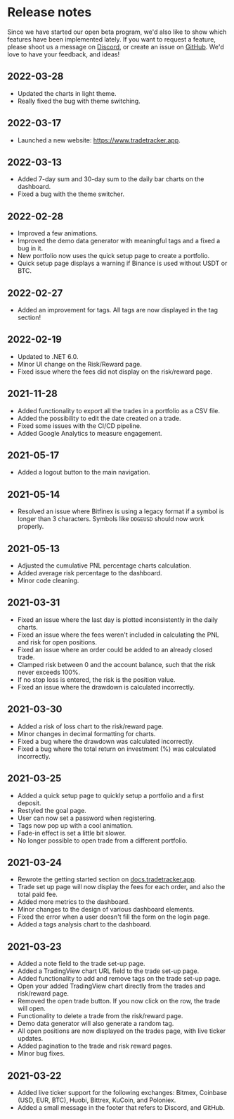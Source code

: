 # Release notes

Since we have started our open beta program, we'd also like to show which features have been implemented lately.
If you want to request a feature, please shoot us a message on [Discord](https://dddheff.r.af.d.sendibt2.com/tr/cl/UT8I96hC9DLmYRMx9QF3i1KZk4h1nKvmFtwV73SeaIsysSV477-4TAosep86UbCUB0v7GhSTMNP_1I4EqOFuoEb8T_gTV0VgOCbBlMkuz7LxK4lJbFgaW7iPPulNf2UVovjHVmlqbEdSwH_elkqdpRjcA447txiVMOqHR9W27Udoxp2IlopdD5A5giQ3FYuqJ02kk6wRhQ), or create an issue on [GitHub](https://github.com/TradeTracker/issues). We'd love to have your feedback, and ideas!

## 2022-03-28

 * Updated the charts in light theme.
 * Really fixed the bug with theme switching.

## 2022-03-17

 * Launched a new website: https://www.tradetracker.app.

## 2022-03-13

 * Added 7-day sum and 30-day sum to the daily bar charts on the dashboard.
 * Fixed a bug with the theme switcher.

## 2022-02-28

 * Improved a few animations.
 * Improved the demo data generator with meaningful tags and a fixed a bug in it.
 * New portfolio now uses the quick setup page to create a portfolio.
 * Quick setup page displays a warning if Binance is used without USDT or BTC.

## 2022-02-27

 * Added an improvement for tags. All tags are now displayed in the tag section!

## 2022-02-19
 
  * Updated to .NET 6.0.
  * Minor UI change on the Risk/Reward page.
  * Fixed issue where the fees did not display on the risk/reward page.

## 2021-11-28

 * Added functionality to export all the trades in a portfolio as a CSV file.
 * Added the possibility to edit the date created on a trade.
 * Fixed some issues with the CI/CD pipeline.
 * Added Google Analytics to measure engagement.

## 2021-05-17

 * Added a logout button to the main navigation.

## 2021-05-14

 * Resolved an issue where Bitfinex is using a legacy format if a symbol is longer than 3 characters. Symbols like `DOGEUSD` should now work properly.

## 2021-05-13

 * Adjusted the cumulative PNL percentage charts calculation.
 * Added average risk percentage to the dashboard.
 * Minor code cleaning.

## 2021-03-31

 * Fixed an issue where the last day is plotted inconsistently in the daily charts.
 * Fixed an issue where the fees weren't included in calculating the PNL and risk for open positions.
 * Fixed an issue where an order could be added to an already closed trade.
 * Clamped risk between 0 and the account balance, such that the risk never exceeds 100%.
 * If no stop loss is entered, the risk is the position value.
 * Fixed an issue where the drawdown is calculated incorrectly.

## 2021-03-30

 * Added a risk of loss chart to the risk/reward page.
 * Minor changes in decimal formatting for charts.
 * Fixed a bug where the drawdown was calculated incorrectly.
 * Fixed a bug where the total return on investment (%) was calculated incorrectly.

## 2021-03-25

 * Added a quick setup page to quickly setup a portfolio and a first deposit.
 * Restyled the goal page.
 * User can now set a password when registering.
 * Tags now pop up with a cool animation.
 * Fade-in effect is set a little bit slower.
 * No longer possible to open trade from a different portfolio.

## 2021-03-24

 * Rewrote the getting started section on [docs.tradetracker.app](https://docs.tradetracker.app).
 * Trade set up page will now display the fees for each order, and also the total paid fee.
 * Added more metrics to the dashboard.
 * Minor changes to the design of various dashboard elements.
 * Fixed the error when a user doesn't fill the form on the login page.
 * Added a tags analysis chart to the dashboard.

## 2021-03-23

 * Added a note field to the trade set-up page.
 * Added a TradingView chart URL field to the trade set-up page.
 * Added functionality to add and remove tags on the trade set-up page.
 * Open your added TradingView chart directly from the trades and risk/reward page.
 * Removed the open trade button. If you now click on the row, the trade will open.
 * Functionality to delete a trade from the risk/reward page.
 * Demo data generator will also generate a random tag.
 * All open positions are now displayed on the trades page, with live ticker updates.
 * Added pagination to the trade and risk reward pages.
 * Minor bug fixes.

## 2021-03-22

 * Added live ticker support for the following exchanges: Bitmex, Coinbase (USD, EUR, BTC), Huobi, Bittrex, KuCoin, and Poloniex.
 * Added a small message in the footer that refers to Discord, and GitHub.

